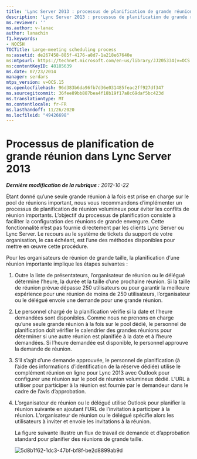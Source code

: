 ```yaml
---
title: 'Lync Server 2013 : processus de planification de grande réunion'
description: 'Lync Server 2013 : processus de planification de grande réunion.'
ms.reviewer: ''
ms.author: v-lanac
author: lanachin
f1.keywords:
- NOCSH
TOCTitle: Large-meeting scheduling process
ms:assetid: de267458-885f-4176-a8d7-1a218e67640e
ms:mtpsurl: https://technet.microsoft.com/en-us/library/JJ205334(v=OCS.15)
ms:contentKeyID: 48185639
ms.date: 07/23/2014
manager: serdars
mtps_version: v=OCS.15
ms.openlocfilehash: 96d383b6da96fb7d36e031485feac2ff927df347
ms.sourcegitcommit: 36fee89bb887bea4f18b19f17a8c69daf5bc423d
ms.translationtype: MT
ms.contentlocale: fr-FR
ms.lasthandoff: 11/26/2020
ms.locfileid: "49426698"
---
```

# <a name="large-meeting-scheduling-process-in-lync-server-2013"></a>Processus de planification de grande réunion dans Lync Server 2013

<div data-xmlns="http://www.w3.org/1999/xhtml">

<div class="topic" data-xmlns="http://www.w3.org/1999/xhtml" data-msxsl="urn:schemas-microsoft-com:xslt" data-cs="https://msdn.microsoft.com/">

<div data-asp="https://msdn2.microsoft.com/asp">



</div>

<div id="mainSection">

<div id="mainBody">

<span> </span>

_**Dernière modification de la rubrique :** 2012-10-22_

Étant donné qu’une seule grande réunion à la fois est prise en charge sur le pool de réunions important, nous vous recommandons d’implémenter un processus de planification de réunion volumineux pour éviter les conflits de réunion importants. L’objectif du processus de planification consiste à faciliter la configuration des réunions de grande envergure. Cette fonctionnalité n’est pas fournie directement par les clients Lync Server ou Lync Server. Le recours au le système de tickets du support de votre organisation, le cas échéant, est l’une des méthodes disponibles pour mettre en œuvre cette procédure.

Pour les organisateurs de réunion de grande taille, la planification d’une réunion importante implique les étapes suivantes :

1.  Outre la liste de présentateurs, l’organisateur de réunion ou le délégué détermine l’heure, la durée et la taille d’une prochaine réunion. Si la taille de réunion prévue dépasse 250 utilisateurs ou pour garantir la meilleure expérience pour une réunion de moins de 250 utilisateurs, l’organisateur ou le délégué envoie une demande pour une grande réunion.

2.  Le personnel chargé de la planification vérifie si la date et l’heure demandées sont disponibles. Comme nous ne prenons en charge qu’une seule grande réunion à la fois sur le pool dédié, le personnel de planification doit vérifier le calendrier des grandes réunions pour déterminer si une autre réunion est planifiée à la date et à l’heure demandées. Si l’heure demandée est disponible, le personnel approuve la demande de réunion.

3.  S’il s’agit d’une demande approuvée, le personnel de planification (à l’aide des informations d’identification de la réserve dédiée) utilise le complément réunion en ligne pour Lync 2013 avec Outlook pour configurer une réunion sur le pool de réunion volumineux dédié. L’URL à utiliser pour participer à la réunion est fournie par le demandeur dans le cadre de l’avis d’approbation.

4.  L’organisateur de réunion ou le délégué utilise Outlook pour planifier la réunion suivante en ajoutant l’URL de l’invitation à participer à la réunion. L’organisateur de réunion ou le délégué spécifie alors les utilisateurs à inviter et envoie les invitations à la réunion.
    
    La figure suivante illustre un flux de travail de demande et d’approbation standard pour planifier des réunions de grande taille.
    
    ![5d8b1f62-1dc3-47bf-bf8f-be2d8899ab9d](images/JJ205334.5d8b1f62-1dc3-47bf-bf8f-be2d8899ab9d(OCS.15).jpg "5d8b1f62-1dc3-47bf-bf8f-be2d8899ab9d")  

</div>

<span> </span>

</div>

</div>

</div>

